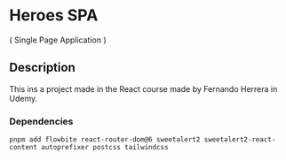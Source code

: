 # Heroes SPA
( Single Page Application )

## Description
This ins a project made in the React course made by Fernando Herrera in Udemy.

### Dependencies
```console
pnpm add flowbite react-router-dom@6 sweetalert2 sweetalert2-react-content autoprefixer postcss tailwindcss
```
